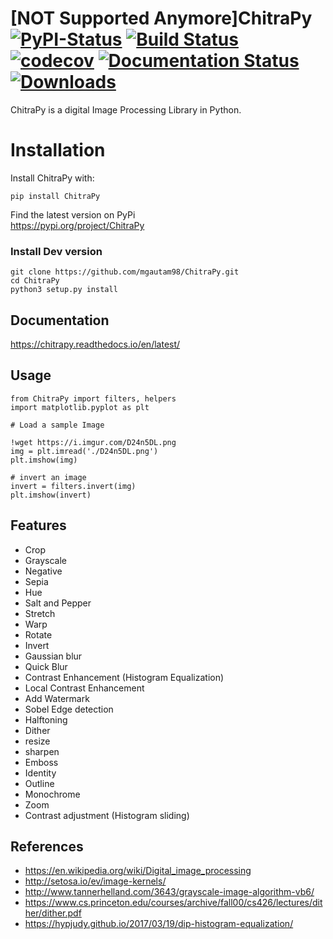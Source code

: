 # [NOT Supported Anymore]ChitraPy [![PyPI-Status](https://img.shields.io/badge/pypi-ChitraPy-blue)](https://pypi.org/project/ChitraPy) [![Build Status](https://travis-ci.com/mgautam98/ChitraPy.svg?branch=master)](https://travis-ci.com/mgautam98/ChitraPy)  [![codecov](https://codecov.io/gh/mgautam98/ChitraPy/branch/master/graph/badge.svg)](https://codecov.io/gh/mgautam98/ChitraPy) [![Documentation Status](https://readthedocs.org/projects/chitrapy/badge/?version=latest)](https://chitrapy.readthedocs.io/en/latest/?badge=latest) [![Downloads](https://pepy.tech/badge/chitrapy)](https://pepy.tech/project/chitrapy)

 
ChitraPy is a digital Image Processing Library in Python.

# Installation
Install ChitraPy with:
```
pip install ChitraPy
```
Find the latest version on PyPi  
https://pypi.org/project/ChitraPy

### Install Dev version
```
git clone https://github.com/mgautam98/ChitraPy.git
cd ChitraPy
python3 setup.py install
```
## Documentation
https://chitrapy.readthedocs.io/en/latest/


## Usage
```
from ChitraPy import filters, helpers
import matplotlib.pyplot as plt

# Load a sample Image

!wget https://i.imgur.com/D24n5DL.png
img = plt.imread('./D24n5DL.png')
plt.imshow(img)

# invert an image
invert = filters.invert(img)
plt.imshow(invert)
```

## Features

* Crop
* Grayscale
* Negative
* Sepia
* Hue
* Salt and Pepper
* Stretch
* Warp
* Rotate
* Invert
* Gaussian blur
* Quick Blur
* Contrast Enhancement (Histogram Equalization)
* Local Contrast Enhancement
* Add Watermark
* Sobel Edge detection
* Halftoning
* Dither
* resize
* sharpen
* Emboss
* Identity
* Outline
* Monochrome
* Zoom
* Contrast adjustment (Histogram sliding)


## References

* https://en.wikipedia.org/wiki/Digital_image_processing
* http://setosa.io/ev/image-kernels/
* http://www.tannerhelland.com/3643/grayscale-image-algorithm-vb6/
* https://www.cs.princeton.edu/courses/archive/fall00/cs426/lectures/dither/dither.pdf
* https://hypjudy.github.io/2017/03/19/dip-histogram-equalization/
